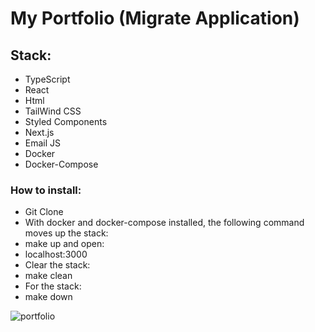 # My Portfolio (Migrate Application)

## Stack: 

- TypeScript
- React
- Html
- TailWind CSS
- Styled Components
- Next.js
- Email JS
- Docker
- Docker-Compose

### How to install:

- Git Clone
- With docker and docker-compose installed, the following command moves up the stack:
- make up and open:
- localhost:3000
- Clear the stack:
- make clean
- For the stack:
- make down

![portfolio](https://github.com/Victor-Zarzar/portfolio-ts/assets/114430780/ff95345f-fa91-43b3-943f-19908f143a6a)
